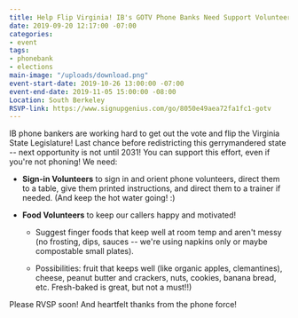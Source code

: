 ```yaml
---
title: Help Flip Virginia! IB's GOTV Phone Banks Need Support Volunteers
date: 2019-09-20 12:17:00 -07:00
categories:
- event
tags:
- phonebank
- elections
main-image: "/uploads/download.png"
event-start-date: 2019-10-26 13:00:00 -07:00
event-end-date: 2019-11-05 15:00:00 -08:00
Location: South Berkeley
RSVP-link: https://www.signupgenius.com/go/8050e49aea72fa1fc1-gotv
---
```


IB phone bankers are working hard to get out the vote and flip the Virginia State Legislature! Last chance before redistricting this gerrymandered state -- next opportunity is not until 2031! You can support this effort, even if you're not phoning! We need:

* **Sign-in Volunteers** to sign in and orient phone volunteers, direct them to a table, give them printed instructions, and direct them to a trainer if needed. (And keep the hot water going! :)

* **Food Volunteers** to keep our callers happy and motivated!

  * Suggest finger foods that keep well at room temp and aren't messy (no frosting, dips, sauces -- we're using napkins only or maybe compostable small plates).

  * Possibilities: fruit that keeps well (like organic apples, clemantines), cheese, peanut butter and crackers, nuts, cookies, banana bread, etc. Fresh-baked is great, but not a must!!)

Please RVSP soon! And heartfelt thanks from the phone force!